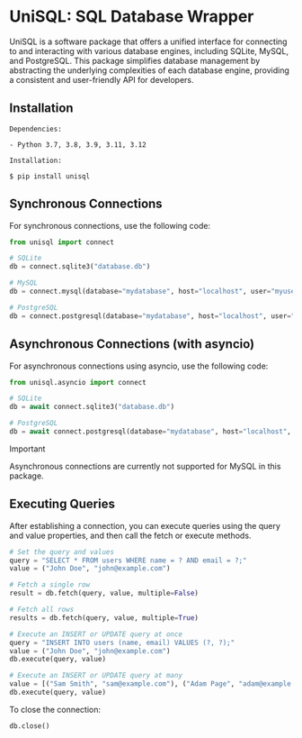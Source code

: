 # UniSQL: SQL Database Wrapper

UniSQL is a software package that offers a unified interface for connecting to and interacting with various database engines, including SQLite, MySQL, and PostgreSQL. This package simplifies database management by abstracting the underlying complexities of each database engine, providing a consistent and user-friendly API for developers.

## Installation

```
Dependencies:

- Python 3.7, 3.8, 3.9, 3.11, 3.12

Installation:

$ pip install unisql
```

## Synchronous Connections

For synchronous connections, use the following code:

```python
from unisql import connect

# SQLite
db = connect.sqlite3("database.db")

# MySQL
db = connect.mysql(database="mydatabase", host="localhost", user="myuser", password="mypassword", port=3306)

# PostgreSQL
db = connect.postgresql(database="mydatabase", host="localhost", user="myuser", password="mypassword", port=5432)
```

## Asynchronous Connections (with asyncio)

For asynchronous connections using asyncio, use the following code:

```python
from unisql.asyncio import connect

# SQLite
db = await connect.sqlite3("database.db")

# PostgreSQL
db = await connect.postgresql(database="mydatabase", host="localhost", user="myuser", password="mypassword", port=5432)
```

> [!IMPORTANT]
> Asynchronous connections are currently not supported for MySQL in this package.

## Executing Queries

After establishing a connection, you can execute queries using the query and value properties, and then call the fetch or execute methods.

```python
# Set the query and values
query = "SELECT * FROM users WHERE name = ? AND email = ?;"
value = ("John Doe", "john@example.com")

# Fetch a single row
result = db.fetch(query, value, multiple=False)

# Fetch all rows
results = db.fetch(query, value, multiple=True)

# Execute an INSERT or UPDATE query at once
query = "INSERT INTO users (name, email) VALUES (?, ?);"
value = ("John Doe", "john@example.com")
db.execute(query, value)

# Execute an INSERT or UPDATE query at many
value = [("Sam Smith", "sam@example.com"), ("Adam Page", "adam@example.com")]
db.execute(query, value)
```

To close the connection:

```python
db.close()
```

